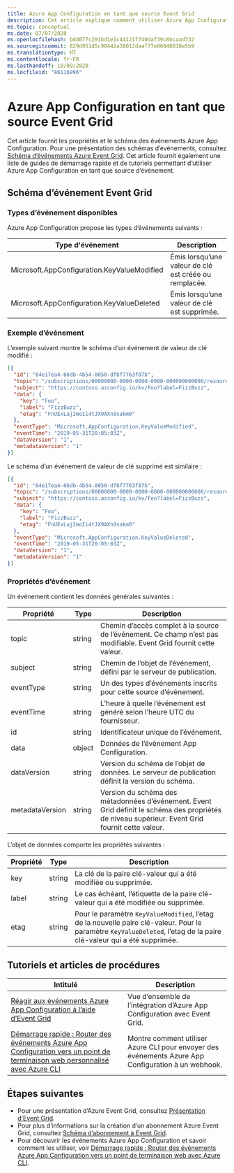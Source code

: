```yaml
---
title: Azure App Configuration en tant que source Event Grid
description: Cet article explique comment utiliser Azure App Configuration en tant que source d’événement Event Grid. Il fournit le schéma et des liens vers des articles de procédure et des tutoriels.
ms.topic: conceptual
ms.date: 07/07/2020
ms.openlocfilehash: bdd077c291bd1e1c441217740daf39c8bcaad732
ms.sourcegitcommit: 829d951d5c90442a38012daaf77e86046018e5b9
ms.translationtype: HT
ms.contentlocale: fr-FR
ms.lasthandoff: 10/09/2020
ms.locfileid: "86116996"
---
```

# <a name="azure-app-configuration-as-an-event-grid-source"></a>Azure App Configuration en tant que source Event Grid
Cet article fournit les propriétés et le schéma des événements Azure App Configuration. Pour une présentation des schémas d’événements, consultez [Schéma d’événements Azure Event Grid](event-schema.md). Cet article fournit également une liste de guides de démarrage rapide et de tutoriels permettant d’utiliser Azure App Configuration en tant que source d’événement.

## <a name="event-grid-event-schema"></a>Schéma d’événement Event Grid

### <a name="available-event-types"></a>Types d’événement disponibles

Azure App Configuration propose les types d’événements suivants :

| Type d'événement | Description |
| ---------- | ----------- |
| Microsoft.AppConfiguration.KeyValueModified | Émis lorsqu’une valeur de clé est créée ou remplacée. |
| Microsoft.AppConfiguration.KeyValueDeleted | Émis lorsqu’une valeur de clé est supprimée. |

### <a name="example-event"></a>Exemple d’événement

L’exemple suivant montre le schéma d’un événement de valeur de clé modifié : 

```json
[{
  "id": "84e17ea4-66db-4b54-8050-df8f7763f87b",
  "topic": "/subscriptions/00000000-0000-0000-0000-000000000000/resourceGroups/testrg/providers/microsoft.appconfiguration/configurationstores/contoso",
  "subject": "https://contoso.azconfig.io/kv/Foo?label=FizzBuzz",
  "data": {
    "key": "Foo",
    "label": "FizzBuzz",
    "etag": "FnUExLaj2moIi4tJX9AXn9sakm0"
  },
  "eventType": "Microsoft.AppConfiguration.KeyValueModified",
  "eventTime": "2019-05-31T20:05:03Z",
  "dataVersion": "1",
  "metadataVersion": "1"
}]
```

Le schéma d’un événement de valeur de clé supprimé est similaire : 

```json
[{
  "id": "84e17ea4-66db-4b54-8050-df8f7763f87b",
  "topic": "/subscriptions/00000000-0000-0000-0000-000000000000/resourceGroups/testrg/providers/microsoft.appconfiguration/configurationstores/contoso",
  "subject": "https://contoso.azconfig.io/kv/Foo?label=FizzBuzz",
  "data": {
    "key": "Foo",
    "label": "FizzBuzz",
    "etag": "FnUExLaj2moIi4tJX9AXn9sakm0"
  },
  "eventType": "Microsoft.AppConfiguration.KeyValueDeleted",
  "eventTime": "2019-05-31T20:05:03Z",
  "dataVersion": "1",
  "metadataVersion": "1"
}]
```
 
### <a name="event-properties"></a>Propriétés d’événement

Un événement contient les données générales suivantes :

| Propriété | Type | Description |
| -------- | ---- | ----------- |
| topic | string | Chemin d’accès complet à la source de l’événement. Ce champ n’est pas modifiable. Event Grid fournit cette valeur. |
| subject | string | Chemin de l’objet de l’événement, défini par le serveur de publication. |
| eventType | string | Un des types d’événements inscrits pour cette source d’événement. |
| eventTime | string | L’heure à quelle l’événement est généré selon l’heure UTC du fournisseur. |
| id | string | Identificateur unique de l’événement. |
| data | object | Données de l’événement App Configuration. |
| dataVersion | string | Version du schéma de l’objet de données. Le serveur de publication définit la version du schéma. |
| metadataVersion | string | Version du schéma des métadonnées d’événement. Event Grid définit le schéma des propriétés de niveau supérieur. Event Grid fournit cette valeur. |

L’objet de données comporte les propriétés suivantes :

| Propriété | Type | Description |
| -------- | ---- | ----------- |
| key | string | La clé de la paire clé-valeur qui a été modifiée ou supprimée. |
| label | string | Le cas échéant, l’étiquette de la paire clé-valeur qui a été modifiée ou supprimée. |
| etag | string | Pour le paramètre `KeyValueModified`, l’etag de la nouvelle paire clé-valeur. Pour le paramètre `KeyValueDeleted`, l’etag de la paire clé-valeur qui a été supprimée. |

## <a name="tutorials-and-how-tos"></a>Tutoriels et articles de procédures

|Intitulé | Description |
|---------|---------|
| [Réagir aux événements Azure App Configuration à l’aide d’Event Grid](../azure-app-configuration/concept-app-configuration-event.md?toc=%2fazure%2fevent-grid%2ftoc.json) | Vue d’ensemble de l’intégration d’Azure App Configuration avec Event Grid. |
| [Démarrage rapide : Router des événements Azure App Configuration vers un point de terminaison web personnalisé avec Azure CLI](../azure-app-configuration/howto-app-configuration-event.md?toc=%2fazure%2fevent-grid%2ftoc.json) | Montre comment utiliser Azure CLI pour envoyer des événements Azure App Configuration à un webhook. |

## <a name="next-steps"></a>Étapes suivantes

* Pour une présentation d’Azure Event Grid, consultez [Présentation d’Event Grid](overview.md).
* Pour plus d’informations sur la création d’un abonnement Azure Event Grid, consultez [Schéma d’abonnement à Event Grid](subscription-creation-schema.md).
* Pour découvrir les événements Azure App Configuration et savoir comment les utiliser, voir [Démarrage rapide : Router des événements Azure App Configuration vers un point de terminaison web avec Azure CLI](../azure-app-configuration/howto-app-configuration-event.md?toc=%2fazure%2fevent-grid%2ftoc.json). 